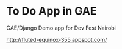 To Do App in GAE
================

GAE/Django Demo app for Dev Fest Nairobi


http://fluted-equinox-355.appspot.com/
